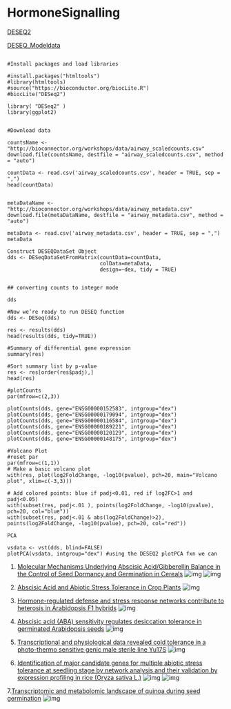 # HormoneSignalling

[DESEQ2](https://lashlock.github.io/compbio/R_presentation.html)

[DESEQ_Modeldata](https://bioconnector.github.io/workshops/data.html)

```{r}

#Install packages and load libraries

#install.packages("htmltools")
#library(htmltools)
#source("https://bioconductor.org/biocLite.R")
#biocLite("DESeq2")

library( "DESeq2" )
library(ggplot2)


#Download data

countsName <- "http://bioconnector.org/workshops/data/airway_scaledcounts.csv"
download.file(countsName, destfile = "airway_scaledcounts.csv", method = "auto")

countData <- read.csv('airway_scaledcounts.csv', header = TRUE, sep = ",")
head(countData)


metaDataName <- "http://bioconnector.org/workshops/data/airway_metadata.csv"
download.file(metaDataName, destfile = "airway_metadata.csv", method = "auto")

metaData <- read.csv('airway_metadata.csv', header = TRUE, sep = ",")
metaData

Construct DESEQDataSet Object
dds <- DESeqDataSetFromMatrix(countData=countData, 
                              colData=metaData, 
                              design=~dex, tidy = TRUE)
							  
							  
## converting counts to integer mode

dds

#Now we’re ready to run DESEQ function
dds <- DESeq(dds)

res <- results(dds)
head(results(dds, tidy=TRUE))

#Summary of differential gene expression
summary(res) 

#Sort summary list by p-value
res <- res[order(res$padj),]
head(res)

#plotCounts
par(mfrow=c(2,3))

plotCounts(dds, gene="ENSG00000152583", intgroup="dex")
plotCounts(dds, gene="ENSG00000179094", intgroup="dex")
plotCounts(dds, gene="ENSG00000116584", intgroup="dex")
plotCounts(dds, gene="ENSG00000189221", intgroup="dex")
plotCounts(dds, gene="ENSG00000120129", intgroup="dex")
plotCounts(dds, gene="ENSG00000148175", intgroup="dex")

#Volcano Plot
#reset par
par(mfrow=c(1,1))
# Make a basic volcano plot
with(res, plot(log2FoldChange, -log10(pvalue), pch=20, main="Volcano plot", xlim=c(-3,3)))

# Add colored points: blue if padj<0.01, red if log2FC>1 and padj<0.05)
with(subset(res, padj<.01 ), points(log2FoldChange, -log10(pvalue), pch=20, col="blue"))
with(subset(res, padj<.01 & abs(log2FoldChange)>2), points(log2FoldChange, -log10(pvalue), pch=20, col="red"))

PCA

vsdata <- vst(dds, blind=FALSE)
plotPCA(vsdata, intgroup="dex") #using the DESEQ2 plotPCA fxn we can

```



1. [Molecular Mechanisms Underlying Abscisic Acid/Gibberellin Balance in the Control of Seed Dormancy and Germination in Cereals](https://www.frontiersin.org/articles/10.3389/fpls.2018.00668/full)
![img](https://www.frontiersin.org/files/Articles/362906/fpls-09-00668-HTML/image_m/fpls-09-00668-g001.jpg)
![img](https://www.frontiersin.org/files/Articles/362906/fpls-09-00668-HTML/image_m/fpls-09-00668-g002.jpg)

2. [Abscisic Acid and Abiotic Stress Tolerance in Crop Plants](https://www.frontiersin.org/articles/10.3389/fpls.2016.00571/full)
![img](https://www.frontiersin.org/files/Articles/190245/fpls-07-00571-HTML-r1/image_m/fpls-07-00571-g001.jpg)

3. [Hormone-regulated defense and stress response networks contribute to heterosis in Arabidopsis F1 hybrids](https://www.pnas.org/doi/full/10.1073/pnas.1519926112)
![img](https://www.pnas.org/cms/10.1073/pnas.1519926112/asset/a45b2234-12d9-4b07-9c19-5ef9f0ede0a1/assets/graphic/pnas.1519926112fig02.jpeg)

4. [Abscisic acid (ABA) sensitivity regulates desiccation tolerance in germinated Arabidopsis seeds](https://nph.onlinelibrary.wiley.com/doi/10.1111/nph.12785)
![img](https://nph.onlinelibrary.wiley.com/cms/asset/d76c8c9a-22b4-4bb4-9694-5b5ac86a93b9/nph12785-fig-0003-m.jpg)

5. [Transcriptional and physiological data revealed cold tolerance in a photo-thermo sensitive genic male sterile line Yu17S](https://bmcplantbiol.biomedcentral.com/articles/10.1186/s12870-022-03437-8)
![img](https://media.springernature.com/full/springer-static/image/art%3A10.1186%2Fs12870-022-03437-8/MediaObjects/12870_2022_3437_Fig3_HTML.png?as=webp)

6. [Identification of major candidate genes for multiple abiotic stress tolerance at seedling stage by network analysis and their validation by expression profiling in rice (Oryza sativa L.)](https://link.springer.com/article/10.1007/s13205-022-03182-7)
![img](https://media.springernature.com/full/springer-static/image/art%3A10.1007%2Fs13205-022-03182-7/MediaObjects/13205_2022_3182_Fig1_HTML.png?as=webp)
![img](https://media.springernature.com/full/springer-static/image/art%3A10.1007%2Fs13205-022-03182-7/MediaObjects/13205_2022_3182_Fig2_HTML.png?as=webp)

7.[Transcriptomic and metabolomic landscape of quinoa during seed germination](https://bmcplantbiol.biomedcentral.com/articles/10.1186/s12870-022-03621-w#Sec10)
![img](https://media.springernature.com/full/springer-static/image/art%3A10.1186%2Fs12870-022-03621-w/MediaObjects/12870_2022_3621_Fig2_HTML.png?as=webp)
